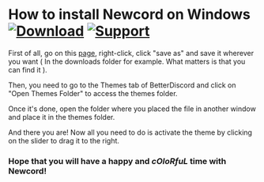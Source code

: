 # How to install Newcord on Windows [![Download][download-badge]][download-link] [![Support][support-badge]][support-link]

[download-badge]: https://raw.githubusercontent.com/SquirrelKiev/NewcordRevived/main/icons/github/download.svg
[support-badge]: https://raw.githubusercontent.com/SquirrelKiev/NewcordRevived/main/icons/github/support.svg
[download-link]: https://raw.githubusercontent.com/SquirrelKiev/NewcordRevived/main/src/newcord.theme.css
[support-link]: https://github.com/SquirrelKiev/NewcordRevived/issues

First of all, go on this [page](https://squirrelkiev.github.io/NewcordRevived/src/newcord.theme.css), right-click, click "save as" and save it wherever you want ( In the downloads folder for example. What matters is that you can find it ).

Then, you need to go to the Themes tab of BetterDiscord and click on "Open Themes Folder" to access the themes folder.

Once it's done, open the folder where you placed the file in another window and place it in the themes folder.

And there you are! Now all you need to do is activate the theme by clicking on the slider to drag it to the right.

### Hope that you will have a happy and _cOloRfuL_ time with Newcord!
